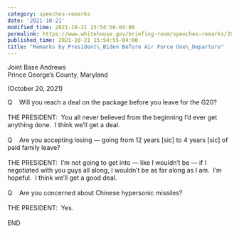 ```yaml
---
category: speeches-remarks
date: '2021-10-21'
modified_time: 2021-10-21 15:54:56-04:00
permalink: https://www.whitehouse.gov/briefing-room/speeches-remarks/2021/10/21/remarks-by-president-biden-before-air-force-one-departure-9/
published_time: 2021-10-21 15:54:55-04:00
title: "Remarks by President\_Biden Before Air Force One\_Departure"
---
```

 
Joint Base Andrews  
Prince George’s County, Maryland

(October 20, 2021)

Q    Will you reach a deal on the package before you leave for the
G20?  
   
THE PRESIDENT:  You all never believed from the beginning I’d ever get
anything done.  I think we’ll get a deal.  
   
Q    Are you accepting losing — going from 12 years \[sic\] to 4 years
\[sic\] of paid family leave?  
   
THE PRESIDENT:  I’m not going to get into — like I wouldn’t be — if I
negotiated with you guys all along, I wouldn’t be as far along as I am. 
I’m hopeful.  I think we’ll get a good deal.  
   
Q    Are you concerned about Chinese hypersonic missiles?  
   
THE PRESIDENT:  Yes.  
   
END
